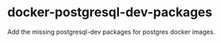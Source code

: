# docker-postgresql-dev-packages
Add the missing postgresql-dev packages for postgres docker images.
